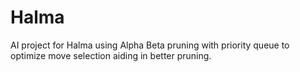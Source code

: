 # Halma
AI project for Halma using Alpha Beta pruning with priority queue to optimize move selection aiding in better pruning.
